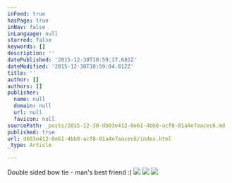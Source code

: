 ```yaml
---
inFeed: true
hasPage: true
inNav: false
inLanguage: null
starred: false
keywords: []
description: ''
datePublished: '2015-12-30T10:59:37.682Z'
dateModified: '2015-12-30T10:59:04.812Z'
title: ''
author: []
authors: []
publisher:
  name: null
  domain: null
  url: null
  favicon: null
sourcePath: _posts/2015-12-30-db03e412-0e61-4bb0-acf8-01a4e7aacec6.md
published: true
url: db03e412-0e61-4bb0-acf8-01a4e7aacec6/index.html
_type: Article

---
```

Double sided bow tie - man's best friend :)
![](https://the-grid-user-content.s3-us-west-2.amazonaws.com/aae508e2-d36f-46d1-bbbf-5f4b7f29ae74.jpg)
![](https://the-grid-user-content.s3-us-west-2.amazonaws.com/a03584e6-0544-4713-8e44-df957bf2d776.jpg)
![](https://the-grid-user-content.s3-us-west-2.amazonaws.com/56c4717a-3378-40e0-baa0-734f2080a9c1.jpg)
